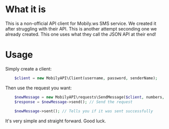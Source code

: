 # What it is
This is a non-official API client for Mobily.ws SMS service. We created it after struggling with their API. 
This is another attempt seconding one we already created. This one uses what they call the JSON API at their end!

# Usage
Simply create a client:

```php
	$client = new MobilyAPI\Client(username, password, senderName);
```

Then use the request you want:

```php
	$newMessage = new MobilyAPI\requests\SendMessage($client, numbers, message);
	$response = $newMessage->send(); // Send the request
	
	$newMessage->sent(); // Tells you if it was sent successfully
```

It's very simple and straight forward. Good luck.